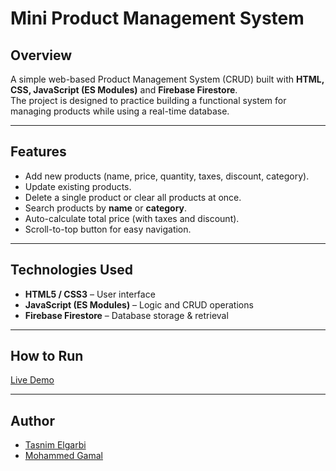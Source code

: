 # Mini Product Management System

## Overview
A simple web-based Product Management System (CRUD) built with **HTML, CSS, JavaScript (ES Modules)** and **Firebase Firestore**.  
The project is designed to practice building a functional system for managing products while using a real-time database.

---

## Features
- Add new products (name, price, quantity, taxes, discount, category).  
- Update existing products.  
- Delete a single product or clear all products at once.  
- Search products by **name** or **category**.  
- Auto-calculate total price (with taxes and discount).  
- Scroll-to-top button for easy navigation.  

---

## Technologies Used
- **HTML5 / CSS3** – User interface  
- **JavaScript (ES Modules)** – Logic and CRUD operations  
- **Firebase Firestore** – Database storage & retrieval  

---

## How to Run
[Live Demo](https://productmanagement-system.netlify.app/)

---

## Author
- [Tasnim Elgarbi](https://github.com/tasnimelgarbi)  
- [Mohammed Gamal](https://github.com/mohammed-gamal-abdelmeged)

